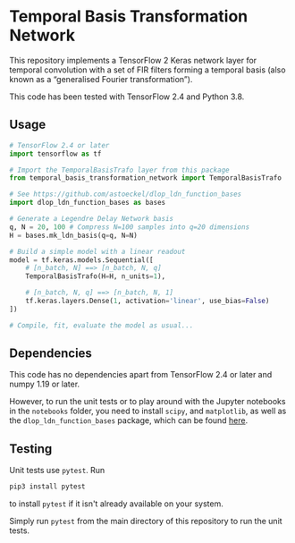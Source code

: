 # Temporal Basis Transformation Network

This repository implements a TensorFlow 2 Keras network layer for temporal
convolution with a set of FIR filters forming a temporal basis (also known as
a “generalised Fourier transformation”).

This code has been tested with TensorFlow 2.4 and Python 3.8.

## Usage

```python
# TensorFlow 2.4 or later
import tensorflow as tf

# Import the TemporalBasisTrafo layer from this package
from temporal_basis_transformation_network import TemporalBasisTrafo

# See https://github.com/astoeckel/dlop_ldn_function_bases
import dlop_ldn_function_bases as bases

# Generate a Legendre Delay Network basis
q, N = 20, 100 # Compress N=100 samples into q=20 dimensions
H = bases.mk_ldn_basis(q=q, N=N)

# Build a simple model with a linear readout
model = tf.keras.models.Sequential([
    # [n_batch, N] ==> [n_batch, N, q]
    TemporalBasisTrafo(H=H, n_units=1),

    # [n_batch, N, q] ==> [n_batch, N, 1]
    tf.keras.layers.Dense(1, activation='linear', use_bias=False)
])

# Compile, fit, evaluate the model as usual...
```


## Dependencies

This code has no dependencies apart from TensorFlow 2.4 or later and numpy
1.19 or later.

However, to run the unit tests or to play around with the Jupyter notebooks
in the `notebooks` folder, you need to install `scipy`, and
`matplotlib`, as well as the `dlop_ldn_function_bases` package, which
can be found [here](https://github.com/astoeckel/dlop_ldn_function_bases).

## Testing

Unit tests use `pytest`. Run
```sh
pip3 install pytest
```
to install `pytest` if it isn't already available on your system.

Simply run `pytest` from the main directory of this repository to run the
unit tests.

